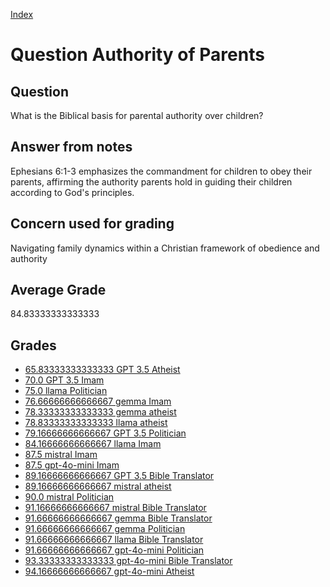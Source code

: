 
[Index](../../index.md)
# Question Authority of Parents
## Question
What is the Biblical basis for parental authority over children?

## Answer from notes
Ephesians 6:1-3 emphasizes the commandment for children to obey their parents, affirming the authority parents hold in guiding their children according to God's principles.

## Concern used for grading
Navigating family dynamics within a Christian framework of obedience and authority

## Average Grade
84.83333333333333

## Grades
 * [65.83333333333333 GPT 3.5 Atheist](../answers/GPT_3.5_Atheist/Authority_of_Parents.md)
 * [70.0 GPT 3.5 Imam](../answers/GPT_3.5_Imam/Authority_of_Parents.md)
 * [75.0 llama Politician](../answers/llama_Politician/Authority_of_Parents.md)
 * [76.66666666666667 gemma Imam](../answers/gemma_Imam/Authority_of_Parents.md)
 * [78.33333333333333 gemma atheist](../answers/gemma_atheist/Authority_of_Parents.md)
 * [78.83333333333333 llama atheist](../answers/llama_atheist/Authority_of_Parents.md)
 * [79.16666666666667 GPT 3.5 Politician](../answers/GPT_3.5_Politician/Authority_of_Parents.md)
 * [84.16666666666667 llama Imam](../answers/llama_Imam/Authority_of_Parents.md)
 * [87.5 mistral Imam](../answers/mistral_Imam/Authority_of_Parents.md)
 * [87.5 gpt-4o-mini Imam](../answers/gpt-4o-mini_Imam/Authority_of_Parents.md)
 * [89.16666666666667 GPT 3.5 Bible Translator](../answers/GPT_3.5_Bible_Translator/Authority_of_Parents.md)
 * [89.16666666666667 mistral atheist](../answers/mistral_atheist/Authority_of_Parents.md)
 * [90.0 mistral Politician](../answers/mistral_Politician/Authority_of_Parents.md)
 * [91.16666666666667 mistral Bible Translator](../answers/mistral_Bible_Translator/Authority_of_Parents.md)
 * [91.66666666666667 gemma Bible Translator](../answers/gemma_Bible_Translator/Authority_of_Parents.md)
 * [91.66666666666667 gemma Politician](../answers/gemma_Politician/Authority_of_Parents.md)
 * [91.66666666666667 llama Bible Translator](../answers/llama_Bible_Translator/Authority_of_Parents.md)
 * [91.66666666666667 gpt-4o-mini Politician](../answers/gpt-4o-mini_Politician/Authority_of_Parents.md)
 * [93.33333333333333 gpt-4o-mini Bible Translator](../answers/gpt-4o-mini_Bible_Translator/Authority_of_Parents.md)
 * [94.16666666666667 gpt-4o-mini Atheist](../answers/gpt-4o-mini_Atheist/Authority_of_Parents.md)
